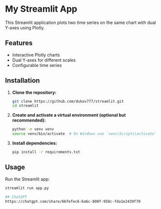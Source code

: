 # My Streamlit App

This Streamlit application plots two time series on the same chart with dual Y-axes using Plotly.

## Features

- Interactive Plotly charts
- Dual Y-axes for different scales
- Configurable time series

## Installation

1. **Clone the repository:**

    ```bash
    git clone https://github.com/dukov777/streamlit.git
    cd streamlit
    ```

2. **Create and activate a virtual environment (optional but recommended):**

    ```bash
    python -m venv venv
    source venv/bin/activate  # On Windows use `venv\Scripts\activate`
    ```

3. **Install dependencies:**

    ```bash
    pip install -r requirements.txt
    ```

## Usage

Run the Streamlit app:

```bash
streamlit run app.py

## ChatGPT
https://chatgpt.com/share/66fefec6-6a6c-800f-958c-fda1e2439f70 



